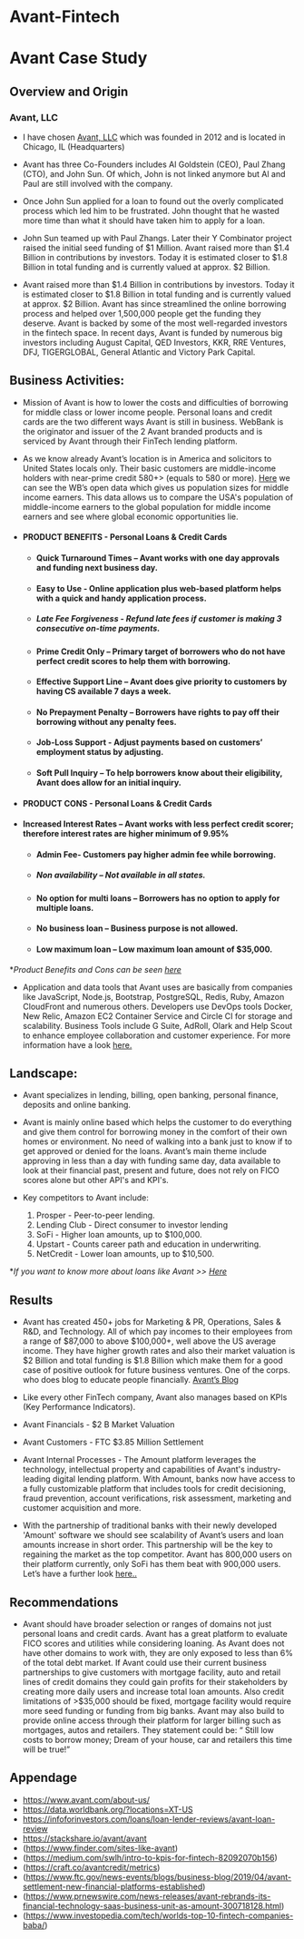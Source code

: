 # Avant-Fintech
# Avant Case Study

## Overview and Origin

### Avant, LLC 

* I have chosen [Avant, LLC](https://www.avant.com/about-us/)  which was founded in 2012 and is located in Chicago, IL (Headquarters) 

* Avant has three Co-Founders includes Al Goldstein (CEO), Paul Zhang (CTO), and John Sun. Of which, John is not linked anymore but Al and Paul are still involved with the company. 

* Once John Sun applied for a loan to found out the overly complicated process which led him to be frustrated. John thought that he wasted more time than what it should have taken him to apply for a loan. 

* John Sun teamed up with Paul Zhangs. Later their Y Combinator project raised the initial seed funding of $1 Million. Avant raised more than $1.4 Billion in contributions by investors. Today it is estimated closer to $1.8 Billion in total funding and is currently valued at approx. $2 Billion. 
* Avant raised more than $1.4 Billion in contributions by investors. Today it is estimated closer to $1.8 Billion in total funding and is currently valued at approx. $2 Billion. Avant has since streamlined the online borrowing process and helped over 1,500,000 people get the funding they deserve. Avant is backed by some of the most well-regarded investors in the fintech space. In recent days, Avant is funded by numerous big investors including August Capital, QED Investors, KKR, RRE Ventures, DFJ, TIGERGLOBAL, General Atlantic and Victory Park Capital. 

## Business Activities:

* Mission of Avant is how to lower the costs and difficulties of borrowing for middle class or lower income people. Personal loans and credit cards are the two different ways Avant is still in business. WebBank is the originator and issuer of the 2 Avant branded products and is serviced by Avant through their FinTech lending platform.

* As we know already Avant’s location is in America and solicitors to United States locals only. Their basic customers are middle-income holders with near-prime credit 580+>
 (equals to 580 or more). [Here](https://data.worldbank.org/?locations=XT-US) we can see the WB’s open data which gives us population sizes for middle income earners. This data allows us to compare the USA's population of middle-income earners to the global population for middle income earners and see where global economic opportunities lie. 

* #### PRODUCT BENEFITS - Personal Loans & Credit Cards
    
    * #### Quick Turnaround Times – Avant works with one day approvals and funding next business day.

    * #### Easy to Use - Online application plus web-based platform helps with a quick and handy application process. 

    * ##### Late Fee Forgiveness - Refund late fees if customer is making 3 consecutive on-time payments. 

    * #### Prime Credit Only – Primary target of borrowers who do not have perfect credit scores to help them with borrowing.

    * #### Effective Support Line – Avant does give priority to customers by having CS available 7 days a week.

    * #### No Prepayment Penalty – Borrowers have rights to pay off their borrowing without any penalty fees. 

    * #### Job-Loss Support - Adjust payments based on customers’ employment status by adjusting. 

    * #### Soft Pull Inquiry – To help borrowers know about their eligibility, Avant does allow for an initial inquiry.

* #### PRODUCT CONS - Personal Loans & Credit Cards

* #### Increased Interest Rates – Avant works with less perfect credit scorer; therefore interest rates are higher minimum of 9.95%

    * #### Admin Fee- Customers pay higher admin fee while borrowing.

    * ##### Non availability – Not available in all states. 

    * #### No option for multi loans – Borrowers has no option to apply for multiple loans.

    * #### No business loan – Business purpose is not allowed.

    * #### Low maximum loan – Low maximum loan amount of $35,000.


**Product Benefits and Cons can be seen [here](https://infoforinvestors.com/loans/loan-lender-reviews/avant-loan-review/)*

* Application and data tools that Avant uses are basically from companies like JavaScript, Node.js, Bootstrap, PostgreSQL, Redis, Ruby, Amazon CloudFront and numerous others. Developers use DevOps tools Docker, New Relic, Amazon EC2 Container Service and Circle CI for storage and scalability. Business Tools include G Suite, AdRoll, Olark and Help Scout to enhance employee collaboration and customer experience. For more information have a look [here.](https://stackshare.io/avant/avant)


## Landscape:

* Avant specializes in lending, billing, open banking, personal finance, deposits and online banking.

* Avant is mainly online based which helps the customer to do everything and give them control for borrowing money in the comfort of their own homes or environment. No need of walking into a bank just to know if to get approved or denied for the loans. Avant’s main theme include approving in less than a day with funding same day, data available to look at their financial past, present and future, does not rely on FICO scores alone but other API's and KPI's.

* Key competitors to Avant include:
    
    1. Prosper - Peer-to-peer lending.
    2. Lending Club - Direct consumer to investor lending
    3. SoFi - Higher loan amounts, up to $100,000.
    4. Upstart - Counts career path and education in underwriting.
    5. NetCredit - Lower loan amounts, up to $10,500.

**If you want to know more about loans like Avant >> [Here](https://www.finder.com/sites-like-avant)* 

## Results

* Avant has created 450+ jobs for Marketing & PR, Operations, Sales & R&D, and Technology. All of which pay incomes to their employees from a range of $87,000 to above $100,000+, well above the US average income. They have higher growth rates and also their market valuation is $2 Billion and total funding is $1.8 Billion which make them for a good case of positive outlook for future business ventures. One of the corps. who does blog to educate people financially. [Avant’s Blog]( https://www.avant.com/blog/news/what-you-should-know-about-the-second-stimulus-bill/)

* Like every other FinTech company, Avant also manages based on KPIs (Key Performance Indicators). 
* Avant Financials - $2 B Market Valuation
* Avant Customers - FTC $3.85 Million Settlement
* Avant Internal Processes - The Amount platform leverages the technology, intellectual property and capabilities of Avant's industry-leading digital lending platform. With Amount, banks now have access to a fully customizable platform that includes tools for credit decisioning, fraud prevention, account verifications, risk assessment, marketing and customer acquisition and more.
* With the partnership of traditional banks with their newly developed 'Amount' software we should see scalability of Avant’s users and loan amounts increase in short order. This partnership will be the key to regaining the market as the top competitor. Avant has 800,000 users on their platform currently, only SoFi has them beat with 900,000 users. Let’s have a further look [here..](https://www.investopedia.com/tech/worlds-top-10-fintech-companies-baba/)

## Recommendations

* Avant should have broader selection or ranges of domains not just personal loans and credit cards. Avant has a great platform to evaluate FICO scores and utilities while considering loaning. As Avant does not have other domains to work with, they are only exposed to less than 6% of the total debt market. If Avant could use their current business partnerships to give customers with mortgage facility, auto and retail lines of credit domains they could gain profits for their stakeholders by creating more daily users and increase total loan amounts. Also credit limitations of >$35,000 should be fixed, mortgage facility would require more seed funding or funding from big banks. Avant may also build to provide online access through their platform for larger billing such as mortgages, autos and retailers. They statement could be: “ Still low costs to borrow money; Dream of your house, car and retailers this time will be true!”

## Appendage

* https://www.avant.com/about-us/
* https://data.worldbank.org/?locations=XT-US
* https://infoforinvestors.com/loans/loan-lender-reviews/avant-loan-review
* https://stackshare.io/avant/avant
* (https://www.finder.com/sites-like-avant)
* (https://medium.com/swlh/intro-to-kpis-for-fintech-82092070b156)
* (https://craft.co/avantcredit/metrics)
* (https://www.ftc.gov/news-events/blogs/business-blog/2019/04/avant-settlement-new-financial-platforms-established)
* (https://www.prnewswire.com/news-releases/avant-rebrands-its-financial-technology-saas-business-unit-as-amount-300718128.html)
* (https://www.investopedia.com/tech/worlds-top-10-fintech-companies-baba/)

